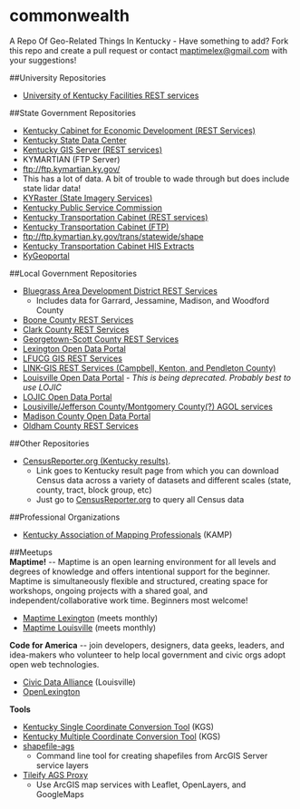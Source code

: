 # commonwealth
A Repo Of Geo-Related Things In Kentucky - Have something to add? Fork this repo and create a pull request or contact maptimelex@gmail.com with your suggestions!

##University Repositories  
- [University of Kentucky Facilities REST services](http://personnel.facilities.uky.edu/ugis/rest/services)

##State Government Repositories  

- [Kentucky Cabinet for Economic Development (REST Services)](http://cedgis.ky.gov/arcgis/rest/services)
- [Kentucky State Data Center](http://ksdc.louisville.edu/)
- [Kentucky GIS Server (REST services)](http://kygisserver.ky.gov/arcgis/rest/services)
- KYMARTIAN (FTP Server)
 - ftp://ftp.kymartian.ky.gov/
  - This has a lot of data. A bit of trouble to wade through but does include state lidar data! 
- [KYRaster (State Imagery Services)](http://kyraster.ky.gov/arcgis/rest/services/ImageServices)
- [Kentucky Public Service Commission](http://psc.ky.gov/Home/Maps)
- [Kentucky Transportation Cabinet (REST services)](http://maps.kytc.ky.gov/arcgis/rest/services)
- [Kentucky Transportation Cabinet (FTP)](ftp://ftp.kymartian.ky.gov/trans/statewide/shape)
 - ftp://ftp.kymartian.ky.gov/trans/statewide/shape   
- [Kentucky Transportation Cabinet HIS Extracts](http://transportation.ky.gov/Planning/Pages/HIS-Extracts.aspx)
- [KyGeoportal](http://kygisserver.ky.gov/geoportal/catalog/main/home.page)

##Local Government Repositories 
- [Bluegrass Area Development District REST Services](http://maps.bgadd.org/arcgis/rest/services/)
  - Includes data for Garrard, Jessamine, Madison, and Woodford County
- [Boone County REST Services](https://arcgis.boonecountygis.com/ags/rest/services)
- [Clark County REST Services](http://gis.ccgisonline.com:6080/arcgis/rest/services)
- [Georgetown-Scott County REST Services](http://gis.gscplanning.com/arcgis/rest/services)
- [Lexington Open Data Portal](http://data.lexingtonky.gov/)
- [LFUCG GIS REST Services](http://maps.lexingtonky.gov/lfucggis/rest/services)
- [LINK-GIS REST Services (Campbell, Kenton, and Pendleton County)](http://linkgis.org/arcgisweb/rest/services/)
- [Louisville Open Data Portal](http://portal.louisvilleky.gov/service/data) - *This is being deprecated. Probably best to use LOJIC*
- [LOJIC Open Data Portal](http://louisville.lojic.opendata.arcgis.com/)
- [Lousiville/Jefferson County/Montgomery County(?) AGOL services](https://services5.arcgis.com/GM2ldXfeLnrqaq3j/ArcGIS/rest/services)
- [Madison County Open Data Portal](http://data.madcogis.opendata.arcgis.com/)
- [Oldham County REST Services](http://oldhamgis.org:6080/arcgis/rest/services)

##Other Repositories  

- [CensusReporter.org (Kentucky results)](http://censusreporter.org/profiles/04000US21-kentucky/).
  - Link goes to Kentucky result page from which you can download Census data across a variety of datasets and different scales (state, county, tract, block group, etc)
  - Just go to [CensusReporter.org](http://censusreporter.org/) to query all Census data

##Professional Organizations

- [Kentucky Association of Mapping Professionals](http://kampro.org/) (KAMP)

##Meetups  
**Maptime!** -- Maptime is an open learning environment for all levels and degrees of knowledge and offers intentional support for the beginner. Maptime is simultaneously flexible and structured, creating space for workshops, ongoing projects with a shared goal, and independent/collaborative work time. Beginners most welcome!
* [Maptime Lexington](http://maptime.github.io/lexington/) (meets monthly)
* [Maptime Louisville](http://www.meetup.com/Maptime-Louisville/) (meets monthly)


**Code for America** -- join developers, designers, data geeks, leaders, and idea-makers who volunteer to help local government and civic orgs adopt open web technologies.  

* [Civic Data Alliance](http://www.civicdataalliance.org/) (Louisville)
* [OpenLexington](http://openlexington.org/)

**Tools**
- [Kentucky Single Coordinate Conversion Tool](http://kgs.uky.edu/kgsweb/CoordConversionTool.asp) (KGS)
- [Kentucky Multiple Coordinate Conversion Tool](http://kgs.uky.edu/kgsmap/basemap/coordUpload.asp) (KGS)
- [shapefile-ags](https://github.com/JasonSanford/shapefile-ags)
  - Command line tool for creating shapefiles from ArcGIS Server service layers
- [Tileify AGS Proxy](https://github.com/JasonSanford/tileify-ags-proxy)
  - Use ArcGIS map services with Leaflet, OpenLayers, and GoogleMaps


